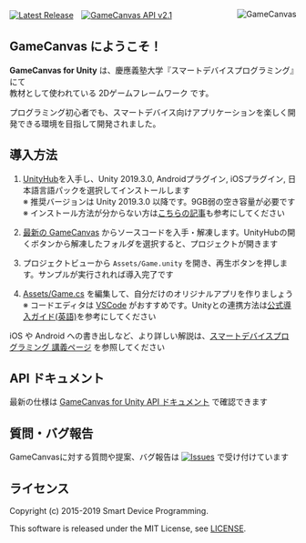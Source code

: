 [![Latest Release](https://img.shields.io/github/release/sfc-sdp/GameCanvas-Unity.svg)](https://github.com/sfc-sdp/GameCanvas-Unity/releases/latest)　[![GameCanvas API v2.1](https://img.shields.io/badge/GameCanvas%20API-v2.1-yellow.svg)](https://sfc-sdp.github.io/GameCanvas-Unity/api/GameCanvas.Proxy.html)
[<img alt="GameCanvas" align="right" src="Assets/Plugins/GameCanvas/Icons/icon_android_full.png"/>](https://github.com/sfc-sdp/GameCanvas-Unity/releases/latest)

## GameCanvas にようこそ！

**GameCanvas for Unity** は、慶應義塾大学『スマートデバイスプログラミング』にて  
教材として使われている 2Dゲームフレームワーク です。

プログラミング初心者でも、スマートデバイス向けアプリケーションを楽しく開発できる環境を目指して開発されました。

## 導入方法
1. [UnityHub](https://unity3d.com/jp/get-unity/download)を入手し、Unity 2019.3.0, Androidプラグイン, iOSプラグイン, 日本語言語パックを選択してインストールします  
※ 推奨バージョンは Unity 2019.3.0 以降です。9GB弱の空き容量が必要です  
※ インストール方法が分からない方は[こちらの記事](https://creive.me/archives/13376/)も参考にしてください

2. [最新の GameCanvas](https://github.com/sfc-sdp/GameCanvas-Unity/releases/latest) からソースコードを入手・解凍します。UnityHubの開くボタンから解凍したフォルダを選択すると、プロジェクトが開きます

3. プロジェクトビューから `Assets/Game.unity` を開き、再生ボタンを押します。サンプルが実行されれば導入完了です

4. [Assets/Game.cs](Assets/Game.cs) を編集して、自分だけのオリジナルアプリを作りましょう  
※ コードエディタは [VSCode](https://code.visualstudio.com/) がおすすめです。Unityとの連携方法は[公式導入ガイド(英語)](https://code.visualstudio.com/docs/other/unity)を参考にしてください

iOS や Android への書き出しなど、より詳しい解説は、[スマートデバイスプログラミング 講義ページ](http://web.sfc.keio.ac.jp/~wadari/sdp/) を参照してください

## API ドキュメント
最新の仕様は [GameCanvas for Unity API ドキュメント](https://sfc-sdp.github.io/GameCanvas-Unity/api/GameCanvas.Proxy.html) で確認できます

## 質問・バグ報告
GameCanvasに対する質問や提案、バグ報告は [![Issues](https://img.shields.io/github/issues/sfc-sdp/GameCanvas-Unity.svg)](https://github.com/sfc-sdp/GameCanvas-Unity/issues) で受け付けています

## ライセンス
Copyright (c) 2015-2019 Smart Device Programming.

This software is released under the MIT License, see [LICENSE](LICENSE).
